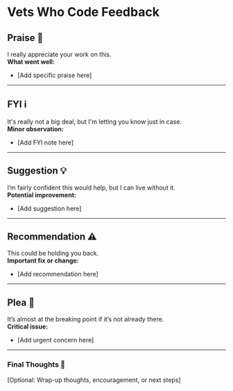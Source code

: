 # Vets Who Code Feedback

## Praise 🎉
I really appreciate your work on this.  
**What went well:**  
- [Add specific praise here]  

---

## FYI ℹ️
It's really not a big deal, but I'm letting you know just in case.  
**Minor observation:**  
- [Add FYI note here]  

---

## Suggestion 💡
I’m fairly confident this would help, but I can live without it.  
**Potential improvement:**  
- [Add suggestion here]  

---

## Recommendation ⚠️
This could be holding you back.  
**Important fix or change:**  
- [Add recommendation here]  

---

## Plea 🚨
It’s almost at the breaking point if it’s not already there.  
**Critical issue:**  
- [Add urgent concern here]  

---

### Final Thoughts 💭
[Optional: Wrap-up thoughts, encouragement, or next steps]